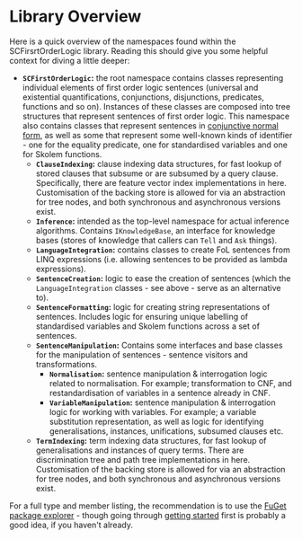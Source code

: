 ﻿# Library Overview

Here is a quick overview of the namespaces found within the SCFirsrtOrderLogic library. Reading this should give you some helpful context for diving a little deeper:

* **`SCFirstOrderLogic`:** the root namespace contains classes representing individual elements of first order logic sentences (universal and existential quantifications, conjunctions, disjunctions, predicates, functions and so on).
  Instances of these classes are composed into tree structures that represent sentences of first order logic.
  This namespace also contains classes that represent sentences in [conjunctive normal form](https://en.wikipedia.org/wiki/Conjunctive_normal_form), as well as some that represent some well-known kinds of identifier - one for the equality predicate, one for standardised variables and one for Skolem functions.
  * **`ClauseIndexing`:** clause indexing data structures, for fast lookup of stored clauses that subsume or are subsumed by a query clause.
    Specifically, there are feature vector index implementations in here.
    Customisation of the backing store is allowed for via an abstraction for tree nodes, and both synchronous and asynchronous versions exist.
  * **`Inference`:** intended as the top-level namespace for actual inference algorithms. Contains `IKnowledgeBase`, an interface for knowledge bases (stores of knowledge that callers can `Tell` and `Ask` things).
  * **`LanguageIntegration`:** contains classes to create FoL sentences from LINQ expressions (i.e. allowing sentences to be provided as lambda expressions).
  * **`SentenceCreation`:** logic to ease the creation of sentences (which the `LanguageIntegration` classes - see above - serve as an alternative to).
  * **`SentenceFormatting`:** logic for creating string representations of sentences. Includes logic for ensuring unique labelling of standardised variables and Skolem functions across a set of sentences.
  * **`SentenceManipulation`:** Contains some interfaces and base classes for the manipulation of sentences - sentence visitors and transformations.
    * **`Normalisation`:** sentence manipulation & interrogation logic related to normalisation. For example; transformation to CNF, and restandardisation of variables in a sentence already in CNF.
    * **`VariableManipulation`:** sentence manipulation & interrogation logic for working with variables. For example; a variable substitution representation, as well as logic for identifying generalisations, instances, unifications, subsumed clauses etc.
  * **`TermIndexing`:** term indexing data structures, for fast lookup of generalisations and instances of query terms. 
    There are discrimination tree and path tree implementations in here.
    Customisation of the backing store is allowed for via an abstraction for tree nodes, and both synchronous and asynchronous versions exist.

For a full type and member listing, the recommendation is to use the [FuGet package explorer](https://www.fuget.org/packages/SCFirstOrderLogic/) - though going through [getting started](getting-started.md) first is probably a good idea, if you haven't already.
